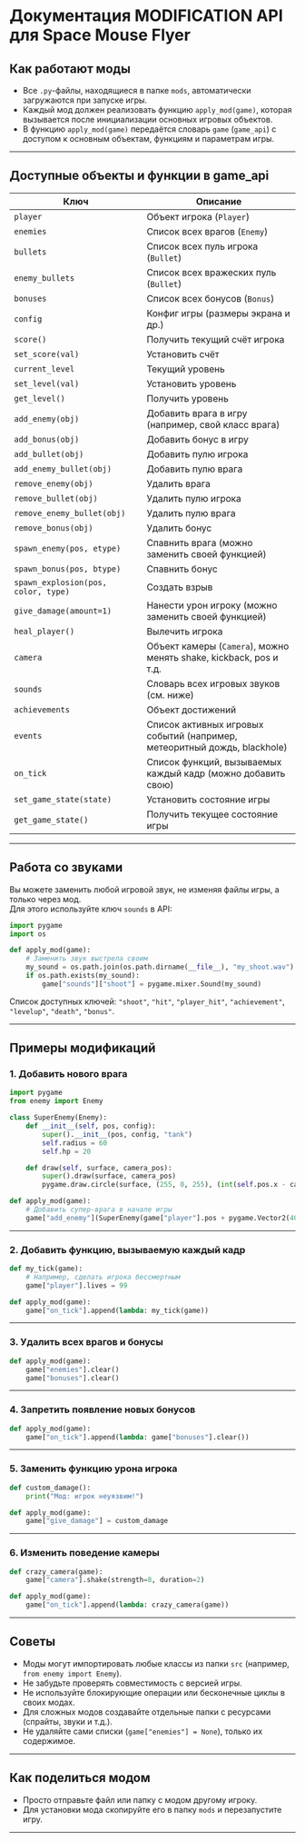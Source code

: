 # Документация MODIFICATION API для Space Mouse Flyer

## Как работают моды

- Все `.py`-файлы, находящиеся в папке `mods`, автоматически загружаются при запуске игры.
- Каждый мод должен реализовать функцию `apply_mod(game)`, которая вызывается после инициализации основных игровых объектов.
- В функцию `apply_mod(game)` передаётся словарь `game` (`game_api`) с доступом к основным объектам, функциям и параметрам игры.

---

## Доступные объекты и функции в game_api

| Ключ                      | Описание                                                                 |
|---------------------------|--------------------------------------------------------------------------|
| `player`                  | Объект игрока (`Player`)                                                 |
| `enemies`                 | Список всех врагов (`Enemy`)                                             |
| `bullets`                 | Список всех пуль игрока (`Bullet`)                                       |
| `enemy_bullets`           | Список всех вражеских пуль (`Bullet`)                                    |
| `bonuses`                 | Список всех бонусов (`Bonus`)                                            |
| `config`                  | Конфиг игры (размеры экрана и др.)                                       |
| `score()`                 | Получить текущий счёт игрока                                             |
| `set_score(val)`          | Установить счёт                                                          |
| `current_level`           | Текущий уровень                                                          |
| `set_level(val)`          | Установить уровень                                                       |
| `get_level()`             | Получить уровень                                                         |
| `add_enemy(obj)`          | Добавить врага в игру (например, свой класс врага)                       |
| `add_bonus(obj)`          | Добавить бонус в игру                                                    |
| `add_bullet(obj)`         | Добавить пулю игрока                                                     |
| `add_enemy_bullet(obj)`   | Добавить пулю врага                                                      |
| `remove_enemy(obj)`       | Удалить врага                                                            |
| `remove_bullet(obj)`      | Удалить пулю игрока                                                      |
| `remove_enemy_bullet(obj)`| Удалить пулю врага                                                       |
| `remove_bonus(obj)`       | Удалить бонус                                                            |
| `spawn_enemy(pos, etype)` | Спавнить врага (можно заменить своей функцией)                           |
| `spawn_bonus(pos, btype)` | Спавнить бонус                                                           |
| `spawn_explosion(pos, color, type)` | Создать взрыв                                                  |
| `give_damage(amount=1)`   | Нанести урон игроку (можно заменить своей функцией)                      |
| `heal_player()`           | Вылечить игрока                                                          |
| `camera`                  | Объект камеры (`Camera`), можно менять shake, kickback, pos и т.д.       |
| `sounds`                  | Словарь всех игровых звуков (см. ниже)                                   |
| `achievements`            | Объект достижений                                                        |
| `events`                  | Список активных игровых событий (например, метеоритный дождь, blackhole) |
| `on_tick`                 | Список функций, вызываемых каждый кадр (можно добавить свою)             |
| `set_game_state(state)`   | Установить состояние игры                                                |
| `get_game_state()`        | Получить текущее состояние игры                                          |

---

## Работа со звуками

Вы можете заменить любой игровой звук, не изменяя файлы игры, а только через мод.  
Для этого используйте ключ `sounds` в API:

```python
import pygame
import os

def apply_mod(game):
    # Заменить звук выстрела своим
    my_sound = os.path.join(os.path.dirname(__file__), "my_shoot.wav")
    if os.path.exists(my_sound):
        game["sounds"]["shoot"] = pygame.mixer.Sound(my_sound)
```

Список доступных ключей: `"shoot"`, `"hit"`, `"player_hit"`, `"achievement"`, `"levelup"`, `"death"`, `"bonus"`.

---

## Примеры модификаций

### 1. Добавить нового врага

```python
import pygame
from enemy import Enemy

class SuperEnemy(Enemy):
    def __init__(self, pos, config):
        super().__init__(pos, config, "tank")
        self.radius = 60
        self.hp = 20

    def draw(self, surface, camera_pos):
        super().draw(surface, camera_pos)
        pygame.draw.circle(surface, (255, 0, 255), (int(self.pos.x - camera_pos.x + self.config.width // 2), int(self.pos.y - camera_pos.y + self.config.height // 2)), self.radius, 4)

def apply_mod(game):
    # Добавить супер-врага в начале игры
    game["add_enemy"](SuperEnemy(game["player"].pos + pygame.Vector2(400, 0), game["config"]))
```

---

### 2. Добавить функцию, вызываемую каждый кадр

```python
def my_tick(game):
    # Например, сделать игрока бессмертным
    game["player"].lives = 99

def apply_mod(game):
    game["on_tick"].append(lambda: my_tick(game))
```

---

### 3. Удалить всех врагов и бонусы

```python
def apply_mod(game):
    game["enemies"].clear()
    game["bonuses"].clear()
```

---

### 4. Запретить появление новых бонусов

```python
def apply_mod(game):
    game["on_tick"].append(lambda: game["bonuses"].clear())
```

---

### 5. Заменить функцию урона игрока

```python
def custom_damage():
    print("Мод: игрок неуязвим!")

def apply_mod(game):
    game["give_damage"] = custom_damage
```

---

### 6. Изменить поведение камеры

```python
def crazy_camera(game):
    game["camera"].shake(strength=8, duration=2)

def apply_mod(game):
    game["on_tick"].append(lambda: crazy_camera(game))
```

---

## Советы

- Моды могут импортировать любые классы из папки `src` (например, `from enemy import Enemy`).
- Не забудьте проверять совместимость с версией игры.
- Не используйте блокирующие операции или бесконечные циклы в своих модах.
- Для сложных модов создавайте отдельные папки с ресурсами (спрайты, звуки и т.д.).
- Не удаляйте сами списки (`game["enemies"] = None`), только их содержимое.

---

## Как поделиться модом

- Просто отправьте файл или папку с модом другому игроку.
- Для установки мода скопируйте его в папку `mods` и перезапустите игру.

---